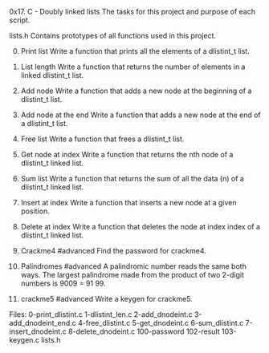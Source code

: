 0x17. C - Doubly linked lists
The tasks for this project and purpose of each script.

lists.h
Contains prototypes of all functions used in this project.

0. Print list
Write a function that prints all the elements of a dlistint_t list.

1. List length
Write a function that returns the number of elements in a linked dlistint_t list.

2. Add node
Write a function that adds a new node at the beginning of a dlistint_t list.

3. Add node at the end
Write a function that adds a new node at the end of a dlistint_t list.

4. Free list
Write a function that frees a dlistint_t list.

5. Get node at index
Write a function that returns the nth node of a dlistint_t linked list.

6. Sum list
Write a function that returns the sum of all the data (n) of a dlistint_t linked list.

7. Insert at index
Write a function that inserts a new node at a given position.

8. Delete at index
Write a function that deletes the node at index index of a dlistint_t linked list.

9. Crackme4 #advanced
Find the password for crackme4.

10. Palindromes #advanced
A palindromic number reads the same both ways. The largest palindrome made from the product of two 2-digit numbers is 9009 = 91  99.


11. crackme5 #advanced
Write a keygen for crackme5.

Files:
0-print_dlistint.c 1-dlistint_len.c 2-add_dnodeint.c 3-add_dnodeint_end.c 4-free_dlistint.c 5-get_dnodeint.c 6-sum_dlistint.c 7-insert_dnodeint.c 8-delete_dnodeint.c 100-password 102-result 103-keygen.c lists.h
